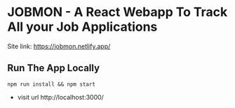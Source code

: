 # JOBMON - A React Webapp To Track All your Job Applications

Site link: https://jobmon.netlify.app/

## Run The App Locally
```
npm run install && npm start
```
* visit url http://localhost:3000/
